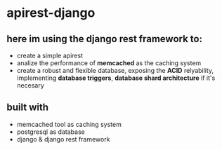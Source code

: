 # apirest-django
## here im using the django rest framework to:
* create a simple apirest
* analize the performance of **memcached** as the caching system
* create a robust and flexible database, exposing the **ACID** relyability, implementing **database triggers**, **database shard architecture** if it's necesary

## built with
* memcached tool as caching system
* postgresql as database
* django & django rest framework
